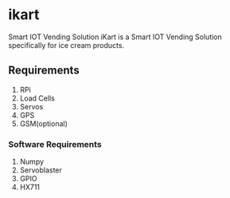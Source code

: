 # ikart
Smart IOT Vending Solution
iKart is a Smart IOT Vending Solution specifically for ice cream products.
## Requirements
1. RPi
2. Load Cells
3. Servos
4. GPS
5. GSM(optional)
### Software Requirements
1. Numpy
2. Servoblaster
3. GPIO
4. HX711
